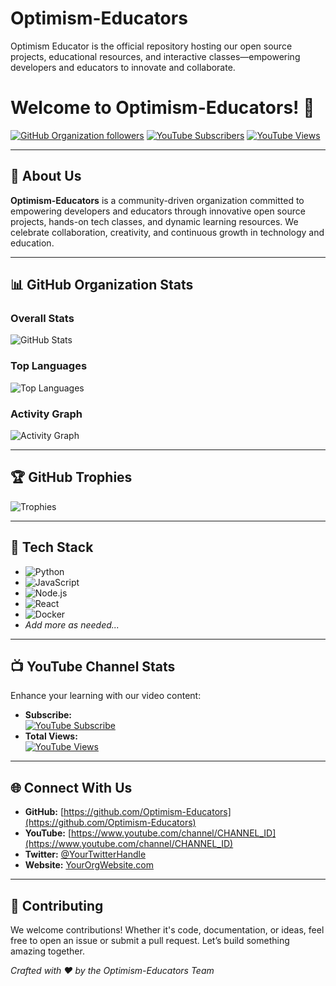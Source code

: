 # Optimism-Educators
Optimism Educator is the official repository hosting our open source projects, educational resources, and interactive classes—empowering developers and educators to innovate and collaborate.
# Welcome to Optimism-Educators! 👋

[![GitHub Organization followers](https://img.shields.io/github/followers/Optimism-Educators?label=Followers&style=social)](https://github.com/Optimism-Educators)
[![YouTube Subscribers](https://img.shields.io/youtube/channel/subscribers/CHANNEL_ID?label=Subscribe&style=social)](https://www.youtube.com/channel/CHANNEL_ID)
[![YouTube Views](https://img.shields.io/youtube/views/CHANNEL_ID?label=Views&style=social)](https://www.youtube.com/channel/CHANNEL_ID)

---

## 📖 About Us

**Optimism-Educators** is a community-driven organization committed to empowering developers and educators through innovative open source projects, hands-on tech classes, and dynamic learning resources. We celebrate collaboration, creativity, and continuous growth in technology and education.

---

## 📊 GitHub Organization Stats

### Overall Stats
![GitHub Stats](https://github-readme-stats.vercel.app/api?username=Optimism-Educators&show_icons=true&theme=radical)

### Top Languages
![Top Languages](https://github-readme-stats.vercel.app/api/top-langs/?username=Optimism-Educators&layout=compact&theme=radical)

### Activity Graph
![Activity Graph](https://github-readme-activity-graph.vercel.app/graph?username=Optimism-Educators&theme=react)

---

## 🏆 GitHub Trophies

![Trophies](https://github-profile-trophy.vercel.app/?username=Optimism-Educators&theme=radical)

---

## 🔧 Tech Stack

- ![Python](https://img.shields.io/badge/Python-3776AB?style=flat&logo=python&logoColor=white)
- ![JavaScript](https://img.shields.io/badge/JavaScript-F7DF1E?style=flat&logo=javascript&logoColor=black)
- ![Node.js](https://img.shields.io/badge/Node.js-339933?style=flat&logo=node-dot-js&logoColor=white)
- ![React](https://img.shields.io/badge/React-20232A?style=flat&logo=react&logoColor=61DAFB)
- ![Docker](https://img.shields.io/badge/Docker-2496ED?style=flat&logo=docker&logoColor=white)
- *Add more as needed...*

---

## 📺 YouTube Channel Stats

Enhance your learning with our video content:
- **Subscribe:**  
  [![YouTube Subscribe](https://img.shields.io/youtube/channel/subscribers/CHANNEL_ID?label=Subscribe&style=for-the-badge)](https://www.youtube.com/channel/CHANNEL_ID)
- **Total Views:**  
  [![YouTube Views](https://img.shields.io/youtube/views/CHANNEL_ID?label=Views&style=for-the-badge)](https://www.youtube.com/channel/CHANNEL_ID)

---

## 🌐 Connect With Us

- **GitHub:** [https://github.com/Optimism-Educators](https://github.com/Optimism-Educators)
- **YouTube:** [https://www.youtube.com/channel/CHANNEL_ID](https://www.youtube.com/channel/CHANNEL_ID)
- **Twitter:** [@YourTwitterHandle](https://twitter.com/YourTwitterHandle)
- **Website:** [YourOrgWebsite.com](https://YourOrgWebsite.com)

---

## 🤝 Contributing

We welcome contributions! Whether it's code, documentation, or ideas, feel free to open an issue or submit a pull request. Let’s build something amazing together.

*Crafted with ❤️ by the Optimism-Educators Team*
